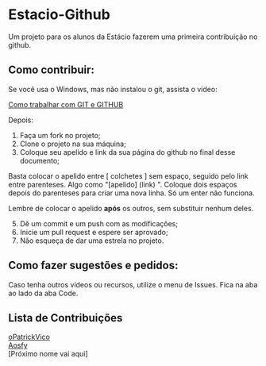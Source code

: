 # Estacio-Github

Um projeto para os alunos da Estácio fazerem uma primeira contribuição no github.

## Como contribuir:

Se você usa o Windows, mas não instalou o git, assista o vídeo:

[Como trabalhar com GIT e GITHUB](https://www.youtube.com/watch?v=Ckig8H_h538&list=PLR8JXremim5BNbLUpzYEi3Xnb790ttsE1&index=1)

Depois:

1. Faça um fork no projeto;
2. Clone o projeto na sua máquina;
3. Coloque seu apelido e link da sua página do github no final desse documento;

Basta colocar o apelido entre [ colchetes ] sem espaço, seguido pelo link
entre parenteses. Algo como "[apelido] (link)  ". Coloque dois espaços depois do parenteses para criar uma nova linha. Só um enter não funciona. 

Lembre de colocar o apelido **após** os outros, sem substituir nenhum deles.

5. Dê um commit e um push com as modificações;
6. Inicie um pull request e espere ser aprovado;
7. Não esqueça de dar uma estrela no projeto.

## Como fazer sugestões e pedidos:

Caso tenha outros vídeos ou recursos, utilize o menu de Issues. Fica na aba ao lado da aba Code.

## Lista de Contribuições

[oPatrickVico](https://github.com/oPatrickVico)  
[Aosfy](https://github.com/Aosfy)  
[Próximo nome vai aqui]
